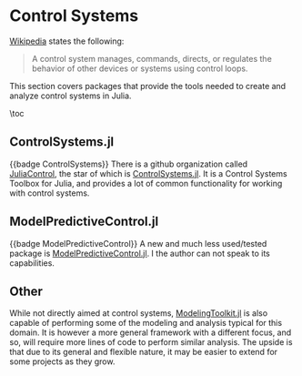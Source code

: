 # Control Systems
[Wikipedia](https://en.wikipedia.org/wiki/Control_system) states the following:
> A control system manages, commands, directs, or regulates the behavior of other devices or systems using control loops.

This section covers packages that provide the tools needed to create and analyze control systems in Julia.

\toc

## ControlSystems.jl
{{badge ControlSystems}}
There is a github organization called [JuliaControl](https://github.com/JuliaControl/), the star of which is [ControlSystems.jl](https://github.com/JuliaControl/ControlSystems.jl). It is a Control Systems Toolbox for Julia, and provides a lot of common functionality for working with control systems.

## ModelPredictiveControl.jl
{{badge ModelPredictiveControl}}
A new and much less used/tested package is [ModelPredictiveControl.jl](https://github.com/franckgaga/ModelPredictiveControl.jl). I the author can not speak to its capabilities.

## Other
While not directly aimed at control systems, [ModelingToolkit.jl](https://github.com/SciML/ModelingToolkit.jl) is also capable of performing some of the modeling and analysis typical for this domain. It is however a more general framework with a different focus, and so, will require more lines of code to perform similar analysis. The upside is that due to its general and flexible nature, it may be easier to extend for some projects as they grow.
